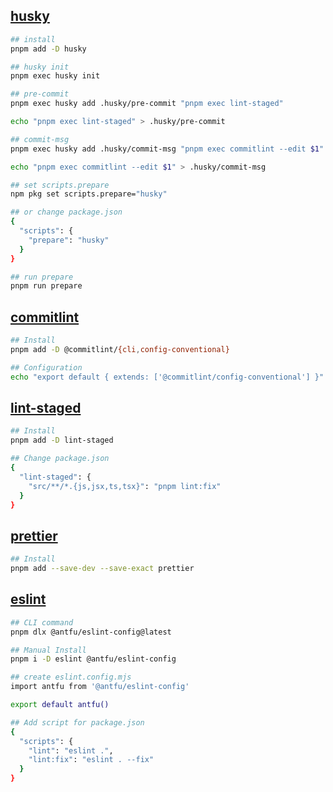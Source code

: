 ## [husky](https://typicode.github.io/husky/get-started.html)

```bash
## install
pnpm add -D husky

## husky init
pnpm exec husky init

## pre-commit
pnpm exec husky add .husky/pre-commit "pnpm exec lint-staged"

echo "pnpm exec lint-staged" > .husky/pre-commit

## commit-msg
pnpm exec husky add .husky/commit-msg "pnpm exec commitlint --edit $1"

echo "pnpm exec commitlint --edit $1" > .husky/commit-msg
```

```bash
## set scripts.prepare
npm pkg set scripts.prepare="husky"

## or change package.json
{
  "scripts": {
    "prepare": "husky"
  }
}

## run prepare
pnpm run prepare
```

## [commitlint](https://commitlint.js.org/guides/getting-started.html)

```bash
## Install
pnpm add -D @commitlint/{cli,config-conventional}

## Configuration
echo "export default { extends: ['@commitlint/config-conventional'] }" > commitlint.config.ts
```

## [lint-staged](https://github.com/lint-staged/lint-staged)

```bash
## Install
pnpm add -D lint-staged

## Change package.json
{
  "lint-staged": {
    "src/**/*.{js,jsx,ts,tsx}": "pnpm lint:fix"
  }
}
```

## [prettier](https://www.prettier.cn/docs/install.html)

```bash
## Install
pnpm add --save-dev --save-exact prettier
```

## [eslint](https://github.com/antfu/eslint-config)

```bash
## CLI command
pnpm dlx @antfu/eslint-config@latest
```

```bash
## Manual Install
pnpm i -D eslint @antfu/eslint-config

## create eslint.config.mjs
import antfu from '@antfu/eslint-config'

export default antfu()

## Add script for package.json
{
  "scripts": {
    "lint": "eslint .",
    "lint:fix": "eslint . --fix"
  }
}
```
